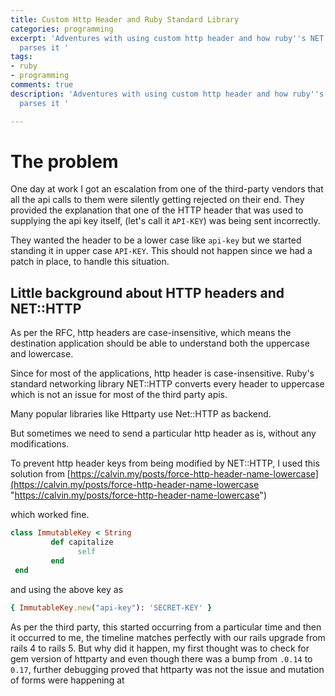 ```yaml
---
title: Custom Http Header and Ruby Standard Library
categories: programming
excerpt: 'Adventures with using custom http header and how ruby''s NET::HTTP library
  parses it '
tags:
- ruby
- programming
comments: true
description: 'Adventures with using custom http header and how ruby''s NET::HTTP library
  parses it '

---
```

# The problem

One day at work I got an escalation from one of the third-party vendors that all the api calls to them were silently getting rejected on their end. They provided the explanation that one of the HTTP header that was used to supplying the api key itself, (let's call it  `API-KEY`)  was being sent incorrectly.  

They wanted the header to be a lower case like `api-key` but we started standing it in upper case `API-KEY`. This should not happen since we had a  patch in place, to handle this situation.

## Little background about HTTP headers and NET::HTTP

As per the RFC, http headers are case-insensitive, which means the destination application should be able to understand both the uppercase and lowercase. 

Since for most of the applications, http header is case-insensitive. Ruby's standard networking library NET::HTTP converts every header to uppercase which is not an issue for most of the third party apis. 

Many popular libraries like Httparty use Net::HTTP as backend. 

But sometimes we need to send a particular http header as is, without any modifications. 

To prevent http header keys from being modified by NET::HTTP, I used this solution from [https://calvin.my/posts/force-http-header-name-lowercase](https://calvin.my/posts/force-http-header-name-lowercase "https://calvin.my/posts/force-http-header-name-lowercase")

which worked fine.

```ruby
class ImmutableKey < String 
         def capitalize 
               self 
         end 
 end
```

and using the above key as 

```ruby
{ ImmutableKey.new("api-key"): 'SECRET-KEY' } 
```

As per the third party, this started occurring from a particular time and then it occurred to me, the timeline matches perfectly with our rails upgrade from rails 4 to rails 5.  But why did it happen, my first thought was to check for gem version of httparty and even though there was a bump from `.0.14` to `0.17`, further debugging proved that httparty was not the issue and mutation of forms were happening at 
